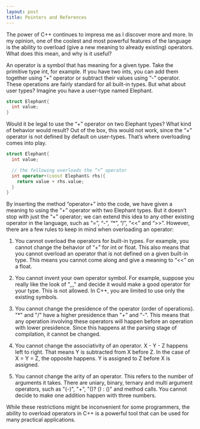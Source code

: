 ```yaml
---
layout: post
title: Pointers and References
---
```


The power of C++ continues to impress me as I discover more and more. In my opinion, one of the coolest and most powerful features of the language is the ability to overload (give a new meaning to already existing) operators. What does this mean, and why is it useful? 

An operator is a symbol that has meaning for a given type. Take the primitive type int, for example. If you have two ints, you can add them together using “+” operator or subtract their values using “-” operator. These operations are fairly standard for all built-in types. But what about user types? Imagine you have a user-type named Elephant.

```c++
struct Elephant{
  int value;
}
```

Would it be legal to use the “+” operator on two Elephant types? What kind of behavior would result? Out of the box, this would not work, since the “+” operator is not defined by default on user-types. That’s where overloading comes into play.

```c++
struct Elephant{
  int value;

  // the following overloads the “+” operator
  int operator+(const Elephant& rhs){
    return value + rhs.value;
  }
}
```

By inserting the method “operator+” into the code, we have given a meaning to using the “+” operator with two Elephant types. But it doesn’t stop with just the “+” operator; we can extend this idea to any other existing operator in the language, such as “=”, “-”, “*”, “/”, “<<” and “>>”. However, there are a few rules to keep in mind when overloading an operator:

1. You cannot overload the operators for built-in types. For example, you cannot change the behavior of “+” for int or float. This also means that you cannot overload an operator that is not defined on a given built-in type. This means you cannot come along and give a meaning to “<<” on a float.

2. You cannot invent your own operator symbol. For example, suppose you really like the look of ",,," and decide it would make a good operator for your type. This is not allowed. In C++, you are limited to use only the existing symbols.

3. You cannot change the presidence of the operator (order of operations). "*" and "/" have a higher presidence than "+" and "-". This means that any operation involving these operators will happen before an operation with lower presidence. Since this happens at the parsing stage of compilation, it cannot be changed.

4. You cannot change the associativity of an operator. X - Y - Z happens left to right. That means Y is subtracted from X before Z. In the case of X = Y = Z, the opposite happens. Y is assigned to Z before X is assigned.

5. You cannot change the arity of an operator. This refers to the number of arguments it takes. There are uniary, binary, ternary and multi argument operators, such as "(-)", "+", "()? () : ()" and method calls. You cannot decide to make one addition happen with three numbers.

While these restrictions might be inconvenient for some programmers, the ability to overload operators in C++ is a powerful tool that can be used for many practical applications.
